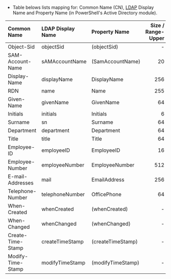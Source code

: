 
- Table belows lists mapping for: Common Name (CN), [LDAP](https://tools.ietf.org/html/rfc4511 "https://tools.ietf.org/html/rfc4511") Display Name and Property Name (in PowerShell's Active Directory module).


|    Common Name    | LDAP Display Name |   Property Name   | Size / Range-Upper |
|:----------------- |:----------------- |:----------------- | ------------------:|
| Object-Sid        | objectSid         | (objectSid)       |                  - |
| SAM-Account-Name  | sAMAccountName    | (SamAccountName)  |                 20 |
| Display-Name      | displayName       | DisplayName       |                256 |
| RDN               | name              | Name              |                255 |
| Given-Name        | givenName         | GivenName         |                 64 |
| Initials          | initials          | Initials          |                  6 |
| Surname           | sn                | Surname           |                 64 |
| Department        | department        | Department        |                 64 |
| Title             | title             | Title             |                 64 |
| Employee-ID       | employeeID        | EmployeeID        |                 16 |
| Employee-Number   | employeeNumber    | EmployeeNumber    |                512 |
| E-mail-Addresses  | mail              | EmailAddress      |                256 |
| Telephone-Number  | telephoneNumber   | OfficePhone       |                 64 |
| When-Created      | whenCreated       | (whenCreated)     |                  - |
| When-Changed      | whenChanged       | (whenChanged)     |                  - |
| Create-Time-Stamp | createTimeStamp   | (createTimeStamp) |                  - |
| Modify-Time-Stamp | modifyTimeStamp   | (modifyTimeStamp) |                  - |

